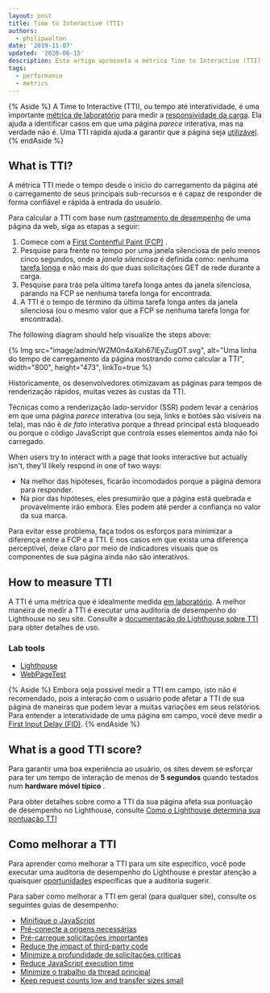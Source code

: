 ```yaml
---
layout: post
title: Time to Interactive (TTI)
authors:
  - philipwalton
date: '2019-11-07'
updated: '2020-06-15'
description: Este artigo apresenta a métrica Time to Interactive (TTI) e explica como medi-la
tags:
  - performance
  - metrics
---
```


{% Aside %} A Time to Interactive (TTI), ou tempo até interatividade, é uma importante [métrica de laboratório](/user-centric-performance-metrics/#in-the-lab) para medir a [responsividade da carga](/user-centric-performance-metrics/#types-of-metrics). Ela ajuda a identificar casos em que uma página *parece* interativa, mas na verdade não é. Uma TTI rápida ajuda a garantir que a página seja [utilizável](/user-centric-performance-metrics/#questions). {% endAside %}

## What is TTI?

A métrica TTI mede o tempo desde o início do carregamento da página até o carregamento de seus principais sub-recursos e é capaz de responder de forma confiável e rápida à entrada do usuário.

Para calcular a TTI com base num [rastreamento de desempenho](https://developers.google.com/web/tools/chrome-devtools/evaluate-performance/reference) de uma página da web, siga as etapas a seguir:

1. Comece com a [First Contentful Paint (FCP)](/fcp/) .
2. Pesquise para frente no tempo por uma janela silenciosa de pelo menos cinco segundos, onde a *janela silenciosa* é definida como: nenhuma [tarefa longa](/custom-metrics/#long-tasks-api) e não mais do que duas solicitações GET de rede durante a carga.
3. Pesquise para trás pela última tarefa longa antes da janela silenciosa, parando na FCP se nenhuma tarefa longa for encontrada.
4. A TTI é o tempo de término da última tarefa longa antes da janela silenciosa (ou o mesmo valor que a FCP se nenhuma tarefa longa for encontrada).

The following diagram should help visualize the steps above:

{% Img src="image/admin/WZM0n4aXah67lEyZugOT.svg", alt="Uma linha do tempo de carregamento da página mostrando como calcular a TTI", width="800", height="473", linkTo=true %}

Historicamente, os desenvolvedores otimizavam as páginas para tempos de renderização rápidos, muitas vezes às custas da TTI.

Técnicas como a renderização lado-servidor (SSR) podem levar a cenários em que uma página *parece* interativa (ou seja, links e botões são visíveis na tela), mas não é *de fato* interativa porque a thread principal está bloqueado ou porque o código JavaScript que controla esses elementos ainda não foi carregado.

When users try to interact with a page that looks interactive but actually isn't, they'll likely respond in one of two ways:

- Na melhor das hipóteses, ficarão incomodados porque a página demora para responder.
- Na pior das hipóteses, eles presumirão que a página está quebrada e provavelmente irão embora. Eles podem até perder a confiança no valor da sua marca.

Para evitar esse problema, faça todos os esforços para minimizar a diferença entre a FCP e a TTI. E nos casos em que exista uma diferença perceptível, deixe claro por meio de indicadores visuais que os componentes de sua página ainda não são interativos.

## How to measure TTI

A TTI é uma métrica que é idealmente medida [em laboratório](/user-centric-performance-metrics/#in-the-lab). A melhor maneira de medir a TTI é executar uma auditoria de desempenho do Lighthouse no seu site. Consulte a [documentação do Lighthouse sobre TTI](/interactive/) para obter detalhes de uso.

### Lab tools

- [Lighthouse](https://developers.google.com/web/tools/lighthouse/)
- [WebPageTest](https://www.webpagetest.org/)

{% Aside %} Embora seja possível medir a TTI em campo, isto não é recomendado, pois a interação com o usuário pode afetar a TTI de sua página de maneiras que podem levar a muitas variações em seus relatórios. Para entender a interatividade de uma página em campo, você deve medir a [First Input Delay (FID)](/fid/). {% endAside %}

## What is a good TTI score?

Para garantir uma boa experiência ao usuário, os sites devem se esforçar para ter um tempo de interação de menos de **5 segundos** quando testados num **hardware móvel típico** .

Para obter detalhes sobre como a TTI da sua página afeta sua pontuação de desempenho no Lighthouse, consulte [Como o Lighthouse determina sua pontuação TTI](/interactive/#how-lighthouse-determines-your-tti-score)

## Como melhorar a TTI

Para aprender como melhorar a TTI para um site específico, você pode executar uma auditoria de desempenho do Lighthouse e prestar atenção a quaisquer [oportunidades](/lighthouse-performance/#opportunities) específicas que a auditoria sugerir.

Para saber como melhorar a TTI em geral (para qualquer site), consulte os seguintes guias de desempenho:

- [Minifique o JavaScript](/unminified-javascript/)
- [Pré-conecte a origens necessárias](/uses-rel-preconnect/)
- [Pré-carregue solicitações importantes](/uses-rel-preload/)
- [Reduce the impact of third-party code](/third-party-summary/)
- [Minimize a profundidade de solicitações críticas](/critical-request-chains/)
- [Reduce JavaScript execution time](/bootup-time/)
- [Minimize o trabalho da thread principal](/mainthread-work-breakdown/)
- [Keep request counts low and transfer sizes small](/resource-summary/)
